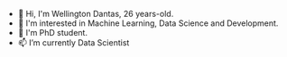 - 👋 Hi, I'm Wellington Dantas, 26 years-old.
- 👀 I'm interested in Machine Learning, Data Science and Development. 
- 🌱 I'm PhD student.
- 📫 I’m currently Data Scientist

<!---
wellingtondantas/wellingtondantas is a ✨ special ✨ repository because its `README.md` (this file) appears on your GitHub profile.
You can click the Preview link to take a look at your changes.
--->
